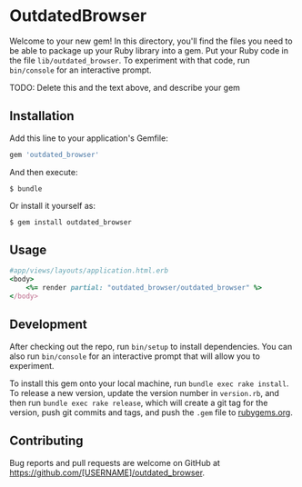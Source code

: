 # OutdatedBrowser

Welcome to your new gem! In this directory, you'll find the files you need to be able to package up your Ruby library into a gem. Put your Ruby code in the file `lib/outdated_browser`. To experiment with that code, run `bin/console` for an interactive prompt.

TODO: Delete this and the text above, and describe your gem

## Installation

Add this line to your application's Gemfile:

```ruby
gem 'outdated_browser'
```

And then execute:

    $ bundle

Or install it yourself as:

    $ gem install outdated_browser

## Usage

```ruby
#app/views/layouts/application.html.erb
<body>
	<%= render partial: "outdated_browser/outdated_browser" %>
</body>
```

## Development

After checking out the repo, run `bin/setup` to install dependencies. You can also run `bin/console` for an interactive prompt that will allow you to experiment.

To install this gem onto your local machine, run `bundle exec rake install`. To release a new version, update the version number in `version.rb`, and then run `bundle exec rake release`, which will create a git tag for the version, push git commits and tags, and push the `.gem` file to [rubygems.org](https://rubygems.org).

## Contributing

Bug reports and pull requests are welcome on GitHub at https://github.com/[USERNAME]/outdated_browser.

